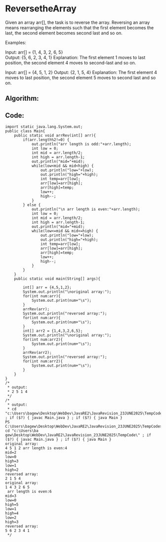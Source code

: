 # ReversetheArray

Given an array arr[], the task is to reverse the array. Reversing an array means rearranging the elements such that the first element becomes the last, the second element becomes second last and so on.

Examples:

Input: arr[] = {1, 4, 3, 2, 6, 5}  
Output: {5, 6, 2, 3, 4, 1}
Explanation: The first element 1 moves to last position, the second element 4 moves to second-last and so on.

Input: arr[] = {4, 5, 1, 2}
Output: {2, 1, 5, 4}
Explanation: The first element 4 moves to last position, the second element 5 moves to second last and so on.

## Algorithm:

## Code:

```
import static java.lang.System.out;
public class Main{
    public static void arrRev(int[] arr){
        if(arr.length%2!=0) {
            out.println("arr length is odd:"+arr.length);
            int low = 0;
            int mid = arr.length/2;
            int high = arr.length-1;
            out.println("mid="+mid);
            while(low<mid && mid<high) {
                out.println("low="+low);
                out.println("high="+high);
                int temp=arr[low];
                arr[low]=arr[high];
                arr[high]=temp;
                low++;
                high--;
            }
        } else {
            out.println("\n arr length is even:"+arr.length);
            int low = 0;
            int mid = arr.length/2;
            int high = arr.length-1;
            out.println("mid="+mid);
            while(low<=mid && mid<=high) {
                out.println("low="+low);
                out.println("high="+high);
                int temp=arr[low];
                arr[low]=arr[high];
                arr[high]=temp;
                low++;
                high--;
            }
        }
    }
    public static void main(String[] args){

        int[] arr = {4,5,1,2};
        System.out.println("\noriginal array:");
        for(int num:arr){
            System.out.print(num+"\s");
        }
        arrRev(arr);
        System.out.println("reversed array:");
        for(int num:arr){
            System.out.print(num+"\s");
        }
        int[] arr2 = {1,4,3,2,6,5};
        System.out.println("\noriginal array:");
        for(int num:arr2){
            System.out.print(num+"\s");
        }
        arrRev(arr2);
        System.out.println("reversed array:");
        for(int num:arr2){
            System.out.print(num+"\s");
        }
    }
}
/*
 * output:
 * 2 5 1 4
 */
/*
 * output:
 * cd "c:\Users\bagew\Desktop\WebDev\JavaRE2\JavaRevision_23JUNE2025\TempCode\" ; if ($?) { javac Main.java } ; if ($?) { java Main }
PS C:\Users\bagew\Desktop\WebDev\JavaRE2\JavaRevision_23JUNE2025\TempCode> cd "c:\Users\ba
gew\Desktop\WebDev\JavaRE2\JavaRevision_23JUNE2025\TempCode\" ; if ($?) { javac Main.java } ; if ($?) { java Main }                                                                 original array:
4 5 1 2 arr length is even:4
mid=2
low=0
high=3
low=1
high=2
reversed array:
2 1 5 4
original array:
1 4 3 2 6 5
 arr length is even:6
mid=3
low=0
high=5
low=1
high=4
low=2
high=3
reversed array:
5 6 2 3 4 1
 */
```
